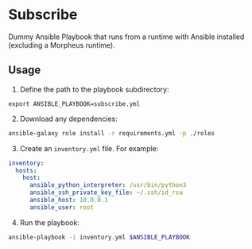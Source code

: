 # Subscribe

Dummy Ansible Playbook that runs from a runtime with Ansible installed (excluding a Morpheus runtime).

## Usage

1. Define the path to the playbook subdirectory:
```
export ANSIBLE_PLAYBOOK=subscribe.yml
```

2. Download any dependencies:
```bash
ansible-galaxy role install -r requirements.yml -p ./roles
```

3. Create an `inventory.yml` file. For example:
```yaml
inventory:
  hosts:
    host:
      ansible_python_interpreter: /usr/bin/python3
      ansible_ssh_private_key_file: ~/.ssh/id_rsa
      ansible_host: 10.0.0.1
      ansible_user: root
```

4. Run the playbook:

```bash
ansible-playbook -i inventory.yml $ANSIBLE_PLAYBOOK
```